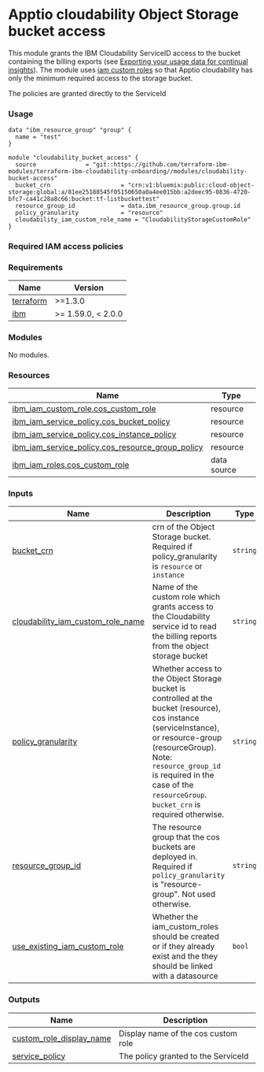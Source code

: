 <!-- Update the title -->
# Apptio cloudability Object Storage bucket access

<!-- Add a description of module(s) in this repo -->
This module grants the IBM Cloudability ServiceID access to the bucket containing the billing exports (see [Exporting your usage data for continual insights](https://cloud.ibm.com/docs/billing-usage?topic=billing-usage-exporting-your-usage&interface=terraform)). The module uses [iam custom roles](https://cloud.ibm.com/docs/account?topic=account-custom-roles&interface=ui) so that Apptio cloudability has only the minimum required access to the storage bucket.

The policies are granted directly to the ServiceId

### Usage

<!--
Add an example of the use of the module in the below code block.

Use real values instead of "var.<var_name>" or other placeholder values
unless real values don't help users know what to change.
-->


```hcl
data "ibm_resource_group" "group" {
  name = "test"
}

module "cloudability_bucket_access" {
  source              = "git::https://github.com/terraform-ibm-modules/terraform-ibm-cloudability-onboarding//modules/cloudability-bucket-access"
  bucket_crn                    = "crn:v1:bluemix:public:cloud-object-storage:global:a/81ee25188545f05150650a0a4ee015bb:a2deec95-0836-4720-bfc7-ca41c28a8c66:bucket:tf-listbuckettest"
  resource_group_id             = data.ibm_resource_group.group.id
  policy_granularity            = "resource"
  cloudability_iam_custom_role_name = "CloudabilityStorageCustomRole"
}
```

### Required IAM access policies

<!-- PERMISSIONS REQUIRED TO RUN MODULE
If this module requires permissions, uncomment the following block and update
the sample permissions, following the format.
Replace the sample Account and IBM Cloud service names and roles with the
information in the console at
Manage > Access (IAM) > Access groups > Access policies.
-->

<!--
You need the following permissions to run this module.

- Account Management
    - **Sample Account Service** service
        - `Editor` platform access
        - `Manager` service access
    - IAM Services
        - **Sample Cloud Service** service
            - `Administrator` platform access
-->

<!-- NO PERMISSIONS FOR MODULE
If no permissions are required for the module, uncomment the following
statement instead the previous block.
-->

<!-- No permissions are needed to run this module.-->


<!-- The following content is automatically populated by the pre-commit hook -->
<!-- BEGINNING OF PRE-COMMIT-TERRAFORM DOCS HOOK -->
### Requirements

| Name | Version |
|------|---------|
| <a name="requirement_terraform"></a> [terraform](#requirement\_terraform) | >=1.3.0 |
| <a name="requirement_ibm"></a> [ibm](#requirement\_ibm) | >= 1.59.0, < 2.0.0 |

### Modules

No modules.

### Resources

| Name | Type |
|------|------|
| [ibm_iam_custom_role.cos_custom_role](https://registry.terraform.io/providers/IBM-Cloud/ibm/latest/docs/resources/iam_custom_role) | resource |
| [ibm_iam_service_policy.cos_bucket_policy](https://registry.terraform.io/providers/IBM-Cloud/ibm/latest/docs/resources/iam_service_policy) | resource |
| [ibm_iam_service_policy.cos_instance_policy](https://registry.terraform.io/providers/IBM-Cloud/ibm/latest/docs/resources/iam_service_policy) | resource |
| [ibm_iam_service_policy.cos_resource_group_policy](https://registry.terraform.io/providers/IBM-Cloud/ibm/latest/docs/resources/iam_service_policy) | resource |
| [ibm_iam_roles.cos_custom_role](https://registry.terraform.io/providers/IBM-Cloud/ibm/latest/docs/data-sources/iam_roles) | data source |

### Inputs

| Name | Description | Type | Default | Required |
|------|-------------|------|---------|:--------:|
| <a name="input_bucket_crn"></a> [bucket\_crn](#input\_bucket\_crn) | crn of the Object Storage bucket. Required if policy\_granularity is `resource` or `instance` | `string` | `null` | no |
| <a name="input_cloudability_iam_custom_role_name"></a> [cloudability\_iam\_custom\_role\_name](#input\_cloudability\_iam\_custom\_role\_name) | Name of the custom role which grants access to the Cloudability service id to read the billing reports from the object storage bucket | `string` | `"CloudabilityStorageCustomRole"` | no |
| <a name="input_policy_granularity"></a> [policy\_granularity](#input\_policy\_granularity) | Whether access to the Object Storage bucket is controlled at the bucket (resource), cos instance (serviceInstance), or resource-group (resourceGroup). Note: `resource_group_id` is required in the case of the `resourceGroup`. `bucket_crn` is required otherwise. | `string` | `"resource"` | no |
| <a name="input_resource_group_id"></a> [resource\_group\_id](#input\_resource\_group\_id) | The resource group that the cos buckets are deployed in. Required if `policy_granularity` is "resource-group". Not used otherwise. | `string` | `null` | no |
| <a name="input_use_existing_iam_custom_role"></a> [use\_existing\_iam\_custom\_role](#input\_use\_existing\_iam\_custom\_role) | Whether the iam\_custom\_roles should be created or if they already exist and the they should be linked with a datasource | `bool` | `false` | no |

### Outputs

| Name | Description |
|------|-------------|
| <a name="output_custom_role_display_name"></a> [custom\_role\_display\_name](#output\_custom\_role\_display\_name) | Display name of the cos custom role |
| <a name="output_service_policy"></a> [service\_policy](#output\_service\_policy) | The policy granted to the ServiceId |
<!-- END OF PRE-COMMIT-TERRAFORM DOCS HOOK -->
